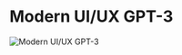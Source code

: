# Modern UI/UX GPT-3

![Modern UI/UX GPT-3](https://github.com/HamidHeidariSoureshjani/GPT3---React/blob/main/image.png)
